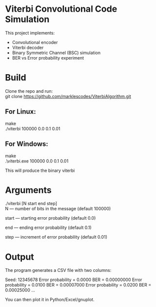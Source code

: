 # Viterbi Convolutional Code Simulation

This project implements:
- Convolutional encoder
- Viterbi decoder
- Binary Symmetric Channel (BSC) simulation
- BER vs Error probability experiment

# Build
Clone the repo and run:  
git clone https://github.com/marklescodes/ViterbiAlgorithm.git

## For Linux:
make\
./viterbi 100000 0.0 0.1 0.01


## For Windows:
make\
.\viterbi.exe 100000 0.0 0.1 0.01

This will produce the binary viterbi

# Arguments
./viterbi [N start end step]<br />
N — number of bits in the message (default 100000)

start — starting error probability (default 0.0)

end — ending error probability (default 0.1)

step — increment of error probability (default 0.01)

# Output

The program generates a CSV file with two columns:

Seed: 12345678
Error probability = 0.0000 BER = 0.00000000
Error probability = 0.0100 BER = 0.00007000
Error probability = 0.0200 BER = 0.00025000
...


You can then plot it in Python/Excel/gnuplot.
